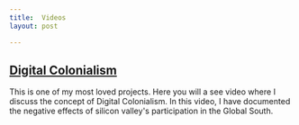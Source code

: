 ```yaml
---
title:  Videos
layout: post

---
```


[Digital Colonialism ](https://www.youtube.com/watch?v=cTdgmZDESCw&feature=youtu.be)
--------

This is one of my most loved projects. Here you will a see video where I discuss the concept of Digital Colonialism. In this video,  I have documented the negative effects of silicon valley's participation  in the Global South. 



